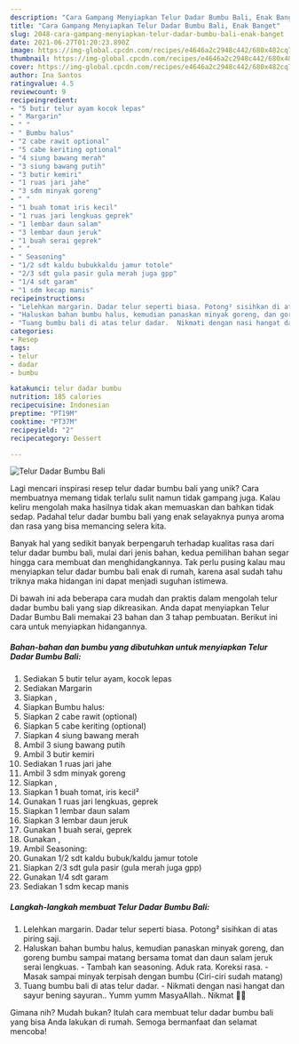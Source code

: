 ```yaml
---
description: "Cara Gampang Menyiapkan Telur Dadar Bumbu Bali, Enak Banget"
title: "Cara Gampang Menyiapkan Telur Dadar Bumbu Bali, Enak Banget"
slug: 2048-cara-gampang-menyiapkan-telur-dadar-bumbu-bali-enak-banget
date: 2021-06-27T01:20:23.890Z
image: https://img-global.cpcdn.com/recipes/e4646a2c2948c442/680x482cq70/telur-dadar-bumbu-bali-foto-resep-utama.jpg
thumbnail: https://img-global.cpcdn.com/recipes/e4646a2c2948c442/680x482cq70/telur-dadar-bumbu-bali-foto-resep-utama.jpg
cover: https://img-global.cpcdn.com/recipes/e4646a2c2948c442/680x482cq70/telur-dadar-bumbu-bali-foto-resep-utama.jpg
author: Ina Santos
ratingvalue: 4.5
reviewcount: 9
recipeingredient:
- "5 butir telur ayam kocok lepas"
- " Margarin"
- " "
- " Bumbu halus"
- "2 cabe rawit optional"
- "5 cabe keriting optional"
- "4 siung bawang merah"
- "3 siung bawang putih"
- "3 butir kemiri"
- "1 ruas jari jahe"
- "3 sdm minyak goreng"
- " "
- "1 buah tomat iris kecil"
- "1 ruas jari lengkuas geprek"
- "1 lembar daun salam"
- "3 lembar daun jeruk"
- "1 buah serai geprek"
- " "
- " Seasoning"
- "1/2 sdt kaldu bubukkaldu jamur totole"
- "2/3 sdt gula pasir gula merah juga gpp"
- "1/4 sdt garam"
- "1 sdm kecap manis"
recipeinstructions:
- "Lelehkan margarin. Dadar telur seperti biasa. Potong² sisihkan di atas piring saji."
- "Haluskan bahan bumbu halus, kemudian panaskan minyak goreng, dan goreng bumbu sampai matang bersama tomat dan daun salam jeruk serai lengkuas.  Tambah kan seasoning. Aduk rata. Koreksi rasa.  Masak sampai minyak terpisah dengan bumbu (Ciri-ciri sudah matang)"
- "Tuang bumbu bali di atas telur dadar.  Nikmati dengan nasi hangat dan sayur bening sayuran.. Yumm yumm MasyaAllah.. Nikmat 💝💝"
categories:
- Resep
tags:
- telur
- dadar
- bumbu

katakunci: telur dadar bumbu 
nutrition: 185 calories
recipecuisine: Indonesian
preptime: "PT19M"
cooktime: "PT37M"
recipeyield: "2"
recipecategory: Dessert

---
```



![Telur Dadar Bumbu Bali](https://img-global.cpcdn.com/recipes/e4646a2c2948c442/680x482cq70/telur-dadar-bumbu-bali-foto-resep-utama.jpg)

Lagi mencari inspirasi resep telur dadar bumbu bali yang unik? Cara membuatnya memang tidak terlalu sulit namun tidak gampang juga. Kalau keliru mengolah maka hasilnya tidak akan memuaskan dan bahkan tidak sedap. Padahal telur dadar bumbu bali yang enak selayaknya punya aroma dan rasa yang bisa memancing selera kita.



Banyak hal yang sedikit banyak berpengaruh terhadap kualitas rasa dari telur dadar bumbu bali, mulai dari jenis bahan, kedua pemilihan bahan segar hingga cara membuat dan menghidangkannya. Tak perlu pusing kalau mau menyiapkan telur dadar bumbu bali enak di rumah, karena asal sudah tahu triknya maka hidangan ini dapat menjadi suguhan istimewa.


Di bawah ini ada beberapa cara mudah dan praktis dalam mengolah telur dadar bumbu bali yang siap dikreasikan. Anda dapat menyiapkan Telur Dadar Bumbu Bali memakai 23 bahan dan 3 tahap pembuatan. Berikut ini cara untuk menyiapkan hidangannya.

<!--inarticleads1-->

##### Bahan-bahan dan bumbu yang dibutuhkan untuk menyiapkan Telur Dadar Bumbu Bali:

1. Sediakan 5 butir telur ayam, kocok lepas
1. Sediakan  Margarin
1. Siapkan  ,
1. Siapkan  Bumbu halus:
1. Siapkan 2 cabe rawit (optional)
1. Siapkan 5 cabe keriting (optional)
1. Siapkan 4 siung bawang merah
1. Ambil 3 siung bawang putih
1. Ambil 3 butir kemiri
1. Sediakan 1 ruas jari jahe
1. Ambil 3 sdm minyak goreng
1. Siapkan  ,
1. Siapkan 1 buah tomat, iris kecil²
1. Gunakan 1 ruas jari lengkuas, geprek
1. Siapkan 1 lembar daun salam
1. Siapkan 3 lembar daun jeruk
1. Gunakan 1 buah serai, geprek
1. Gunakan  ,
1. Ambil  Seasoning:
1. Gunakan 1/2 sdt kaldu bubuk/kaldu jamur totole
1. Siapkan 2/3 sdt gula pasir (gula merah juga gpp)
1. Gunakan 1/4 sdt garam
1. Sediakan 1 sdm kecap manis




<!--inarticleads2-->

##### Langkah-langkah membuat Telur Dadar Bumbu Bali:

1. Lelehkan margarin. Dadar telur seperti biasa. Potong² sisihkan di atas piring saji.
1. Haluskan bahan bumbu halus, kemudian panaskan minyak goreng, dan goreng bumbu sampai matang bersama tomat dan daun salam jeruk serai lengkuas.  - Tambah kan seasoning. Aduk rata. Koreksi rasa.  - Masak sampai minyak terpisah dengan bumbu (Ciri-ciri sudah matang)
1. Tuang bumbu bali di atas telur dadar.  - Nikmati dengan nasi hangat dan sayur bening sayuran.. Yumm yumm MasyaAllah.. Nikmat 💝💝




Gimana nih? Mudah bukan? Itulah cara membuat telur dadar bumbu bali yang bisa Anda lakukan di rumah. Semoga bermanfaat dan selamat mencoba!
